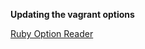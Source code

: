 **Updating the vagrant options**

[Ruby Option Reader](http://ruby-doc.org/stdlib-1.9.3/libdoc/getoptlong/rdoc/GetoptLong.html)

